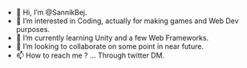 - 👋 Hi, I’m @SannikBej.
- 👀 I’m interested in Coding, actually for making games and Web Dev purposes.
- 🌱 I’m currently learning Unity and a few Web Frameworks.
- 💞️ I’m looking to collaborate on some point in near future.
- 📫 How to reach me ? ... Through twitter DM.

<!---
SannikBej/SannikBej is a ✨ special ✨ repository because its `README.md` (this file) appears on your GitHub profile.
You can click the Preview link to take a look at your changes.
--->
